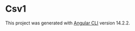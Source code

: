 # Csv1

This project was generated with [Angular CLI](https://github.com/angular/angular-cli) version 14.2.2.